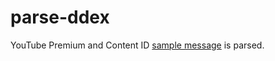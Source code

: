 # parse-ddex

YouTube Premium and Content ID [sample message]( https://support.google.com/youtube/answer/3506749 ) is parsed.
